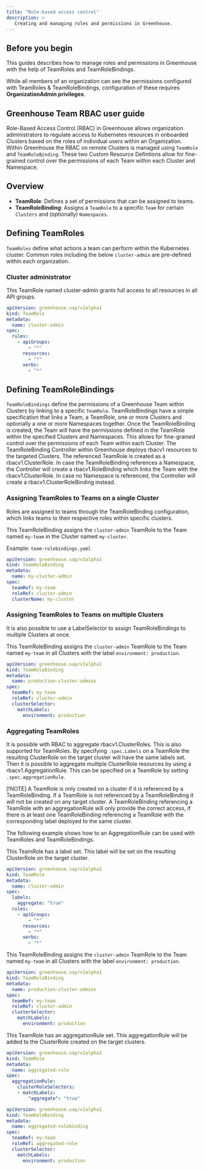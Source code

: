 ```yaml
---
title: "Role-based access control"
description: >
   Creating and managing roles and permissions in Greenhouse.
---
```


## Before you begin

This guides describes how to manage roles and permissions in Greenhouse with the help of TeamRoles and TeamRoleBindings.

While all members of an organization can see the permissions configured with TeamRoles & TeamRoleBindings, configuration of these requires **OrganizationAdmin privileges**.

## Greenhouse Team RBAC user guide

Role-Based Access Control (RBAC) in Greenhouse allows organization administrators to regulate access to Kubernetes resources in onboarded Clusters based on the roles of individual users within an Organization.
Within Greenhouse the RBAC on remote Clusters is managed using `TeamRole` and `TeamRoleBinding`. These two Custom Resource Defintions allow for fine-grained control over the permissions of each Team within each Cluster and Namespace.

## Overview

- **TeamRole**: Defines a set of permissions that can be assigned to teams.
- **TeamRoleBinding**: Assigns a `TeamRole` to a specific `Team` for certain `Clusters` and (optionally) `Namespaces`.

## Defining TeamRoles

`TeamRoles` define what actions a team can perform within the Kubernetes cluster.
Common roles including the below `cluster-admin` are pre-defined within each organization.

### Cluster administrator

This TeamRole named cluster-admin grants full access to all resources in all API groups.

```yaml
apiVersion: greenhouse.sap/v1alpha1
kind: TeamRole
metadata:
  name: cluster-admin
spec:
  rules:
    - apiGroups:
        - "*"
      resources:
        - "*"
      verbs:
        - "*"
```

## Defining TeamRoleBindings

`TeamRoleBindings` define the permissions of a Greenhouse Team within Clusters by linking to a specific `TeamRole`.
TeamRoleBindings have a simple specification that links a Team, a TeamRole, one or more Clusters and optionally a one or more Namespaces together. Once the TeamRoleBinding is created, the Team will have the permissions defined in the TeamRole within the specified Clusters and Namespaces. This allows for fine-grained control over the permissions of each Team within each Cluster.
The TeamRoleBinding Controller within Greenhouse deploys rbacv1 resources to the targeted Clusters. The referenced TeamRole is created as a rbacv1.ClusterRole. In case the TeamRoleBinding references a Namespace, the Controller will create a rbacv1.RoleBinding which links the Team with the rbacv1.ClusterRole. In case no Namespace is referenced, the Controller will create a rbacv1.ClusterRoleBinding instead.

### Assigning TeamRoles to Teams on a single Cluster

Roles are assigned to teams through the TeamRoleBinding configuration, which links teams to their respective roles within specific clusters.

This TeamRoleBinding assigns the `cluster-admin` TeamRole to the Team named `my-team` in the Cluster named `my-cluster`.

Example: `team-rolebindings.yaml`

```yaml
apiVersion: greenhouse.sap/v1alpha1
kind: TeamRoleBinding
metadata:
  name: my-cluster-admin
spec:
  teamRef: my-team
  roleRef: cluster-admin
  clusterName: my-cluster
```

### Assigning TeamRoles to Teams on multiple Clusters

It is also possible to use a LabelSelector to assign TeamRoleBindings to multiple Clusters at once.

This TeamRoleBinding assigns the `cluster-admin` TeamRole to the Team named `my-team` in all Clusters with the label `environment: production`.

```yaml
apiVersion: greenhouse.sap/v1alpha1
kind: TeamRoleBinding
metadata:
  name: production-cluster-admins
spec:
  teamRef: my-team
  roleRef: cluster-admin
  clusterSelector:
    matchLabels:
      environment: production
```

### Aggregating TeamRoles

It is possible with RBAC to aggregate rbacv1.ClusterRoles. This is also supported for TeamRoles. By specifying `.spec.Labels` on a TeamRole the resulting ClusterRole on the target cluster will have the same labels set. Then it is possible to aggregate multiple ClusterRole resources by using a rbacv1.AggregationRule. This can be specified on a TeamRole by setting `.spec.aggregationRule`.

[!NOTE] A TeamRole is only created on a cluster if it is referenced by a TeamRoleBinding. If a TeamRole is not referenced by a TeamRoleBinding it will not be created on any target cluster. A TeamRoleBinding referencing a TeamRole with an aggregationRule will only provide the correct access, if there is at least one TeamRoleBinding referencing a TeamRole with the corresponding label deployed to the same cluster.

The following example shows how to an AggregationRule can be used with TeamRoles and TeamRoleBindings.

This TeamRole has a label set. This label will be set on the resulting ClusterRole on the target cluster.

```yaml
apiVersion: greenhouse.sap/v1alpha1
kind: TeamRole
metadata:
  name: cluster-admin
spec:
  labels:
    aggregate: "true"
  rules:
    - apiGroups:
        - "*"
      resources:
        - "*"
      verbs:
        - "*"
```

This TeamRoleBinding assigns the `cluster-admin` TeamRole to the Team named `my-team` in all Clusters with the label `environment: production`.

```yaml
apiVersion: greenhouse.sap/v1alpha1
kind: TeamRoleBinding
metadata:
  name: production-cluster-admins
spec:
  teamRef: my-team
  roleRef: cluster-admin
  clusterSelector:
    matchLabels:
      environment: production
```

This TeamRole has an aggregationRule set. This aggregationRule will be added to the ClusterRole created on the target clusters.

```yaml
apiVersion: greenhouse.sap/v1alpha1
kind: TeamRole
metadata:
  name: aggregated-role
spec:
  aggregationRule:
    clusterRoleSelectors:
    - matchLabels:
        "aggregate": "true"
```

```yaml
apiVersion: greenhouse.sap/v1alpha1
kind: TeamRoleBinding
metadata:
  name: aggregated-rolebinding
spec:
  teamRef: my-team
  roleRef: aggregated-role
  clusterSelector:
    matchLabels:
      environment: production
```
